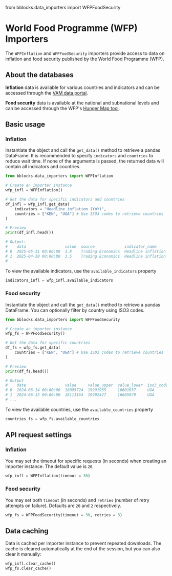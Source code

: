 from bblocks.data_importers import WFPFoodSecurity

# World Food Programme (WFP) Importers

The `WFPInflation` and `WFPFoodSecurity` importers provide access to data on inflation and food security published by 
the World Food Programme (WFP).

## About the databases

**Inflation** data is available for various countries and indicators and can be accessed through the 
[VAM data portal](https://dataviz.vam.wfp.org/economic/inflation).

**Food security** data is available at the national and subnational levels and can be accessed through the WFP's 
[Hunger Map tool](https://hungermap.wfp.org).

## Basic usage

### Inflation

Instantiate the object and call the `get_data()` method to retrieve a pandas DataFrame. It is recommended to specify 
`indicators` and `countries` to reduce wait time. If none of the arguments is passed, the returned data will 
contain all indicators and countries.

```python
from bblocks.data_importers import WFPInflation

# Create an importer instance
wfp_infl = WFPInflation()

# Get the data for specific indicators and countries
df_infl = wfp_infl.get_data(
    indicators = "Headline inflation (YoY)", 
    countries = ["KEN", "UGA"] # Use ISO3 codes to retrieve countries
)

# Preview
print(df_infl.head())

# Output:
#    data                 value  source             indicator_name            iso3_code  country_name  unit           
# 0  2025-05-31 00:00:00  3.8    Trading Economics  Headline inflation (YoY)  UGA        Uganda        percent
# 1  2025-04-30 00:00:00  3.5    Trading Economics  Headline inflation (YoY)  UGA        Uganda        percent
# ...
```

To view the available indicators, use the `available_indicators` property

```python
indicators_infl = wfp_infl.available_indicators
```

### Food security

Instantiate the object and call the `get_data()` method to retrieve a pandas DataFrame. You can optionally filter by 
country using ISO3 codes.

```python
from bblocks.data_importers import WFPFoodSecurity

# Create an importer instance
wfp_fs = WFPFoodSecurity()

# Get the data for specific countries
df_fs = wfp_fs.get_data(
    countries = ["KEN", "UGA"] # Use ISO3 codes to retrieve countries
)

# Preview
print(df_fs.head())

# Output
#    date                 value     value_upper  value_lower  iso3_code  country_name  indicator_name                             source
# 0  2024-06-14 00:00:00  18095724  19991955     16601037     UGA        Uganda        people with insufficient food consumption  World Food Programme
# 1  2024-06-15 00:00:00  18111164  19992427     16605079     UGA        Uganda        people with insufficient food consumption  World Food Programme
# ...
```

To view the available countries, use the `available_countries` property

```python
countries_fs = wfp_fs.available_countries
```

## API request settings

### Inflation

You may set the timeout for specific requests (in seconds) when creating an importer instance. The default value is `20`.

```python
wfp_infl = WFPInflation(timeout = 30)
```

### Food security
You may set both `timeout` (in seconds) and `retries` (number of retry attempts on failure). Defaults are `20` and `2`
respectively.

```python
wfp_fs = WFPFoodSecurity(timeout = 30, retries = 3)
```

## Data caching

Data is cached per importer instance to prevent repeated downloads. The cache is cleared automatically at the end of the
session, but you can also clear it manually:

```python
wfp_infl.clear_cache()
wfp_fs.clear_cache()
```